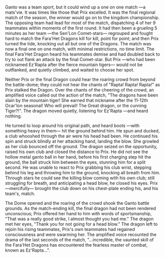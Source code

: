 Ganto was a team sport, but it could wind up a one on one match —a mats'vie. It was times like those that Prix excelled. It was the final regional match of the season, the winner would go on to the kingdom championship. The opposing team had lead for most of the match, dispatching 4 of her 9 teammates within moments of the first round. It had then been a grueling 5 minutes as her team —the Sen'Lon Comet-stars— regrouped and fought hard to match the Fara'Het Dragons kill for kill, point for point; and then Prix turned the tide, knocking out all but one of the Dragons. The match was now a final one on one match, with minimal restrictions, no time limit. The final Fara'Het Dragon heard his teammates demise and had doubled back to try to out flank an attack by the final Comet-star. But Prix —who had been nicknamed Ez'Rapta after the fierce mountain tigers— would not be outflanked, and quietly climbed, and waited to choose her spot.

Neither Prix or the final Dragon could hear the roaring crowd from beyond the battle-dome; they could not hear the chants of "Rapta! Rapta! Rapta!" as Prix stalked the Dragon. Over the chants of the cheering of the crowd, an amplified voice called out the action of the match, "The dragons have been slain by the mountain tiger! She earned that nickname after the 11-12th Ocar'lon seasonal! Who will prevail! The Great dragon, or the cunning Tiger?!". The dragon moved quietly, listening for Ez'Rapta —and heard nothing.

He turned to loop around his original path, and heard boots —with something heavy in them— hit the ground behind him. He spun and ducked, a club whooshed through the air were his head had been. He continued his spin and struck blindly at her attacking hand, landing the blow. She growled as her club bounced off the ground. The dragon seized on the opportunity, raised his own club and closed the distance to Prix. He did not see the hollow metal ganto ball in her hand, before his first charging step hit the ground, the ball struck him between the eyes, stunning him for a split second. He was unable to react to Prix grabbing his club wrist, stepping behind his leg and throwing him to the ground, knocking all breath from him. Through stars he could see the killing blow coming with his own club; still struggling for breath, and anticipating a head blow, he closed his eyes. Prix —mercifully— brought the club down on his chest-plate ending his, and his team's, match.

The Dome opened and the roaring of the crowd shook the Ganto battle grounds. As the match-ending kill, the final dragon had not been rendered unconscious; Prix offered her hand to him with words of sportsmanship, "That was a really good strike, I almost thought you had me." The dragon met her eyes, "Thank you for not going for a head blow." The dragon left to rejoin his rising teammates, Prix's own teammates had regained consciousness and were swarming her. The amplified voice recounted the drama of the last seconds of the match, "...incredible, the vaunted skill of the Fara'Het Dragons has encountered the fearless master of combat, known as Ez'Rapta...".
